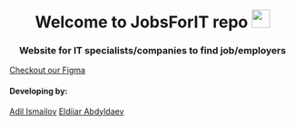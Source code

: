 <h1 align="center">Welcome to JobsForIT repo</a>
<img src="https://github.com/blackcater/blackcater/raw/main/images/Hi.gif" height="32"/></h1>
<h3 align="center">Website for IT specialists/companies to find job/employers</h3>
<a href="https://www.figma.com/file/xUZzXHtNP0yJKQ6XJ1uhFT/JIF?node-id=0%3A1&t=Qyp8lp7Lv3W8adwX-1" target="_blank">Checkout our Figma</a>
<h4>Developing by:</h4>
<a href="https://github.com/adilism48">Adil Ismailov</a>
<a href="https://github.com/eldiiar0/">Eldiiar Abdyldaev</a>


